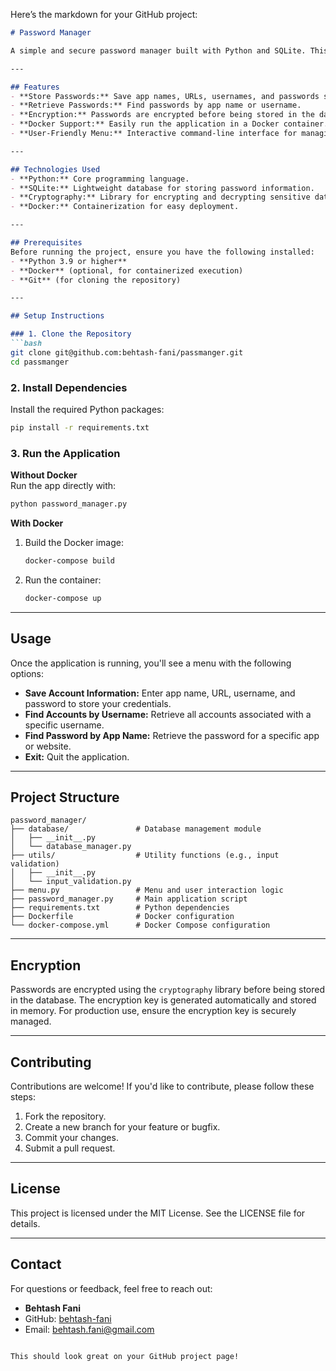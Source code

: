 Here’s the markdown for your GitHub project:

```markdown
# Password Manager

A simple and secure password manager built with Python and SQLite. This application allows you to store, retrieve, and manage your passwords for various apps and websites. The project is Dockerized for easy deployment and consistent execution across environments.

---

## Features
- **Store Passwords:** Save app names, URLs, usernames, and passwords securely.
- **Retrieve Passwords:** Find passwords by app name or username.
- **Encryption:** Passwords are encrypted before being stored in the database.
- **Docker Support:** Easily run the application in a Docker container.
- **User-Friendly Menu:** Interactive command-line interface for managing passwords.

---

## Technologies Used
- **Python:** Core programming language.
- **SQLite:** Lightweight database for storing password information.
- **Cryptography:** Library for encrypting and decrypting sensitive data.
- **Docker:** Containerization for easy deployment.

---

## Prerequisites
Before running the project, ensure you have the following installed:
- **Python 3.9 or higher**
- **Docker** (optional, for containerized execution)
- **Git** (for cloning the repository)

---

## Setup Instructions

### 1. Clone the Repository
```bash
git clone git@github.com:behtash-fani/passmanger.git
cd passmanger
```

### 2. Install Dependencies
Install the required Python packages:
```bash
pip install -r requirements.txt
```

### 3. Run the Application
**Without Docker**  
Run the app directly with:
```bash
python password_manager.py
```

**With Docker**  
1. Build the Docker image:
   ```bash
   docker-compose build
   ```
2. Run the container:
   ```bash
   docker-compose up
   ```

---

## Usage
Once the application is running, you'll see a menu with the following options:

- **Save Account Information:** Enter app name, URL, username, and password to store your credentials.
- **Find Accounts by Username:** Retrieve all accounts associated with a specific username.
- **Find Password by App Name:** Retrieve the password for a specific app or website.
- **Exit:** Quit the application.

---

## Project Structure
```
password_manager/
├── database/               # Database management module
│   ├── __init__.py
│   └── database_manager.py
├── utils/                  # Utility functions (e.g., input validation)
│   ├── __init__.py
│   └── input_validation.py
├── menu.py                 # Menu and user interaction logic
├── password_manager.py     # Main application script
├── requirements.txt        # Python dependencies
├── Dockerfile              # Docker configuration
└── docker-compose.yml      # Docker Compose configuration
```

---

## Encryption
Passwords are encrypted using the `cryptography` library before being stored in the database. The encryption key is generated automatically and stored in memory. For production use, ensure the encryption key is securely managed.

---

## Contributing
Contributions are welcome! If you'd like to contribute, please follow these steps:

1. Fork the repository.
2. Create a new branch for your feature or bugfix.
3. Commit your changes.
4. Submit a pull request.

---

## License
This project is licensed under the MIT License. See the LICENSE file for details.

---

## Contact
For questions or feedback, feel free to reach out:

- **Behtash Fani**  
- GitHub: [behtash-fani](https://github.com/behtash-fani)  
- Email: behtash.fani@gmail.com
```

This should look great on your GitHub project page!
